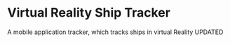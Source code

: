 # Virtual Reality Ship Tracker
A mobile application tracker, which tracks ships in virtual Reality UPDATED
